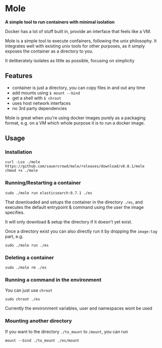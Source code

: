 # Mole

**A simple tool to run containers with minimal isolation**

Docker has a lot of stuff built in, provide an interface that feels like a VM.

Mole is a simple tool to execute confainers, following the unix philosophy.
It integrates well with existing unix tools for other purposes, as it simply exposes the container as a directory to you.

It deliberately isolates as little as possible, focusing on simplicity

## Features
- container is just a directory, you can copy files in and out any time
- add mounts using `$ mount --bind`
- get a shell with `$ chroot`
- uses host network interfaces
- no 3rd party dependencies

Mole is great when you're using docker images purely as a packaging format,
e.g. on a VM which whole purpose it is to run a docker image.


## Usage

### Installation

```
curl -Lso ./mole https://github.com/sauercrowd/mole/releases/download/v0.0.1/mole
chmod +x ./mole
```

### Running/Restarting a container

```
sudo ./mole run elasticsearch:8.7.1 ./es
```

That downloaded and setups the container in the directory `./es`, and
executes the default entrypoint & command using the user the image specifies.

It will only download & setup the directory if it doesn't yet exist.

Once a directory exist you can also directly run it by dropping the `image:tag` part, e.g.

```
sudo ./mole run ./es
```

### Deleting a container

```
sudo ./mole rm ./es
```


### Running a command in the environment

You can just use `chroot`

```
sudo chroot ./es
```

Currently the environment variables, user and namespaces wont be used

### Mounting another directory

If you want to the directory `./to_mount` to `/mount`, you can run

```
mount --bind ./to_mount ./es/mount
```
